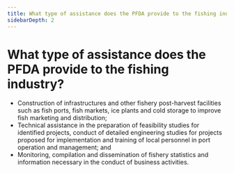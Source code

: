 ```yaml
---
title: What type of assistance does the PFDA provide to the fishing industry?
sidebarDepth: 2
---
```


# What type of assistance does the PFDA provide to the fishing industry?


 - Construction of infrastructures and other fishery post-harvest facilities such as fish ports, fish markets, ice plants and cold storage to improve fish marketing and distribution;
 - Technical assistance in the preparation of feasibility studies for identified projects, conduct of detailed engineering studies for projects proposed for implementation and training of local personnel in port operation and management; and
 - Monitoring, compilation and dissemination of fishery statistics and information necessary in the conduct of business activities.
